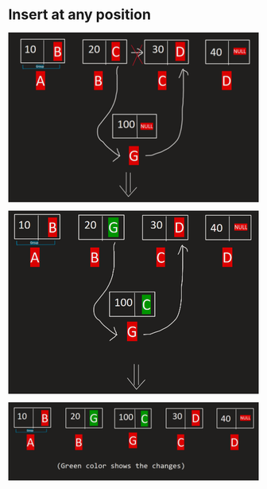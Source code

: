 # Insert at any position

![alt text](image.png)

![alt text](image-1.png)

![alt text](image-2.png)